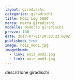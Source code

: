 ```yaml
---
layout: giradischi
categories: giradischi
title: Noiz Log 5000
marca: marca giradischi
modello: modello giradischi
prezzo: 130
date: 2017-07-01T20:20:22.000Z
published: true
image: noiz_mod1.jpg
imagethumb:
  - link: noiz_mod2.jpg
  - link: noiz_mod3.jpg
---
```


descrizione giradischi

